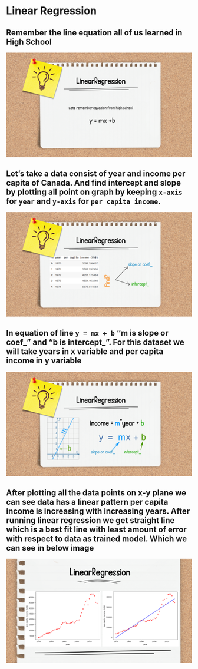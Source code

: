 # Linear Regression

## Remember the line equation all of us learned in High School  
![2](https://github.com/rishabh11336/Machine-Learning-Algorithms/blob/main/LinearRegression/Linear%20Regression%20Slides/2.png)

## Let’s take a data consist of year and income per capita of Canada. And find intercept and slope by plotting all point on graph by keeping `x-axis` for `year` and `y-axis` for `per capita income`.  
![3](https://github.com/rishabh11336/Machine-Learning-Algorithms/blob/main/LinearRegression/Linear%20Regression%20Slides/3.png)

## In equation of line `y = mx + b` “m is slope or coef_” and “b is intercept_”. For this dataset we will take years in x variable and per capita income in y variable
![4](https://github.com/rishabh11336/Machine-Learning-Algorithms/blob/main/LinearRegression/Linear%20Regression%20Slides/4.png)

## After plotting all the data points on x-y plane we can see data has a linear pattern per capita income is increasing with increasing years. After running linear regression we get straight line which is a best fit line with least amount of error with respect to data as trained model. Which we can see in below image
![5](https://github.com/rishabh11336/Machine-Learning-Algorithms/blob/main/LinearRegression/Linear%20Regression%20Slides/5.png)


